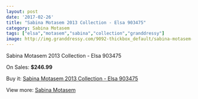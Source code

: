 ```yaml
---
layout: post
date: '2017-02-26'
title: "Sabina Motasem 2013 Collection - Elsa 903475"
category: Sabina Motasem
tags: ["elsa","motasem","sabina","collection","granddressy"]
image: http://img.granddressy.com/9092-thickbox_default/sabina-motasem-2013-collection-elsa-903475.jpg
---
```

Sabina Motasem 2013 Collection - Elsa 903475

On Sales: **$246.99**
<a href="https://www.granddressy.com/en/sabina-motasem/8313-sabina-motasem-2013-collection-elsa-903475.html"><amp-img layout="responsive" width="600" height="600" src="//img.granddressy.com/9092-thickbox_default/sabina-motasem-2013-collection-elsa-903475.jpg" alt="Sabina Motasem 2013 Collection - Elsa 903475 0" /></a>
<a href="https://www.granddressy.com/en/sabina-motasem/8313-sabina-motasem-2013-collection-elsa-903475.html"><amp-img layout="responsive" width="600" height="600" src="//img.granddressy.com/9093-thickbox_default/sabina-motasem-2013-collection-elsa-903475.jpg" alt="Sabina Motasem 2013 Collection - Elsa 903475 1" /></a>

Buy it: [Sabina Motasem 2013 Collection - Elsa 903475](https://www.granddressy.com/en/sabina-motasem/8313-sabina-motasem-2013-collection-elsa-903475.html "Sabina Motasem 2013 Collection - Elsa 903475")

View more: [Sabina Motasem](https://www.granddressy.com/en/269-sabina-motasem "Sabina Motasem")